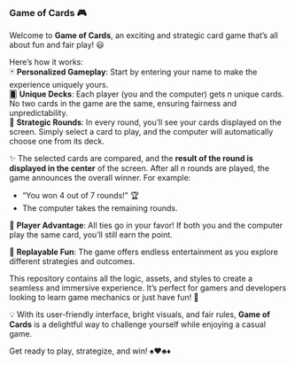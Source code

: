 ### **Game of Cards** 🎮  

Welcome to **Game of Cards**, an exciting and strategic card game that’s all about fun and fair play! 😃  

Here’s how it works:  
🃏 **Personalized Gameplay**: Start by entering your name to make the experience uniquely yours.  
🂠 **Unique Decks**: Each player (you and the computer) gets *n* unique cards. No two cards in the game are the same, ensuring fairness and unpredictability.  
🎯 **Strategic Rounds**: In every round, you’ll see your cards displayed on the screen. Simply select a card to play, and the computer will automatically choose one from its deck.  

✨ The selected cards are compared, and the **result of the round is displayed in the center** of the screen. After all *n* rounds are played, the game announces the overall winner. For example:  
- “You won 4 out of 7 rounds!” 🏆  
- The computer takes the remaining rounds.  

🏅 **Player Advantage**: All ties go in your favor! If both you and the computer play the same card, you’ll still earn the point.  

🎲 **Replayable Fun**: The game offers endless entertainment as you explore different strategies and outcomes.  

This repository contains all the logic, assets, and styles to create a seamless and immersive experience. It’s perfect for gamers and developers looking to learn game mechanics or just have fun! 🎉  

💡 With its user-friendly interface, bright visuals, and fair rules, **Game of Cards** is a delightful way to challenge yourself while enjoying a casual game.  

Get ready to play, strategize, and win! ♠️♥️♣️♦️  
